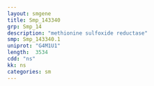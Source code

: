 ```yaml
---
layout: smgene
title: Smp_143340
grp: Smp_14
description: "methionine sulfoxide reductase"
smp: Smp_143340.1
uniprot: "G4M1U1"
length:  3534
cdd: "ns"
kk: ns
categories: sm
---
```

